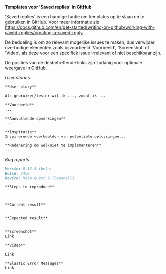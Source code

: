 __Templates voor 'Saved replies' in GitHub__

'Saved replies' is een handige funtie om templates op te slaan en te gebruiken in GitHub. Voor meer informatie zie https://docs.github.com/en/get-started/writing-on-github/working-with-saved-replies/creating-a-saved-reply

De bedoeling is om zo relevant mogelijke issues te maken, dus verwijder overbodige elementen zoals bijvoorbeeld 'Voorbeeld', 'Screenshot' of 'Video', als deze voor een specifiek issue irrelevant of niet beschikbaar zijn.

De posities van de desbetreffende links zijn zodanig voor optimale weergave in GitHub.

_User stories_

```md
**User story**

Als gebruiker/tester wil ik ..., zodat ik ...

**Voorbeeld**
...

**Aanvullende opmerkingen**
...

**Inspiratie**
Inspirerende voorbeelden van potentiële oplossingen...

**Redenering om wel/niet te implementeren**
...
```

_Bug reports_

```md
Versie: 0.13.4 (beta)
Build: 2436
Device: Meta Quest 2 (Seashell)

**Steps to reproduce**



**Current result**


**Expected result**


**Screenshot**
Link

**Video**

Link

**Elastic Error Messages**
Link
```
